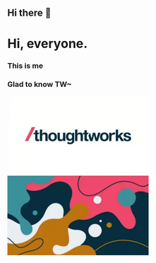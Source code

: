 ## Hi there 👋

<!--

**Here are some ideas to get you started:**

🙋‍♀️ A short introduction - what is your organization all about?
🌈 Contribution guidelines - how can the community get involved?
👩‍💻 Useful resources - where can the community find your docs? Is there anything else the community should know?
🍿 Fun facts - what does your team eat for breakfast?
🧙 Remember, you can do mighty things with the power of [Markdown](https://docs.github.com/github/writing-on-github/getting-started-with-writing-and-formatting-on-github/basic-writing-and-formatting-syntax)
-->

# Hi, everyone.
### This is me
### Glad to know TW~
![Image text](https://github.com/gtb-2022-pan-yijia/.github/blob/e33712d6788dc8b0f0dad0cb3f58d22ebe22afbc/assets/pic.png)
